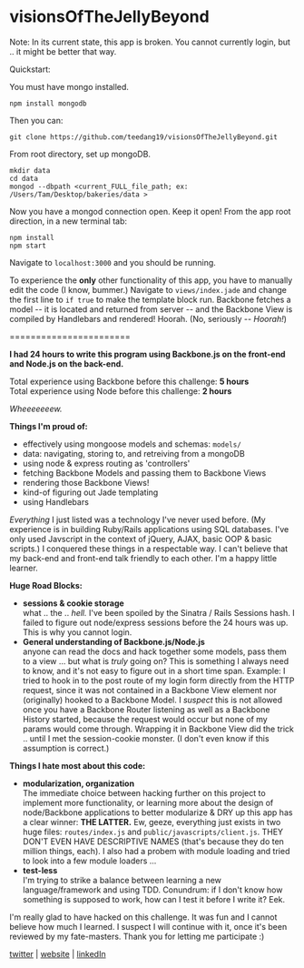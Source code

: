 visionsOfTheJellyBeyond
=======================

Note: In its current state, this app is broken. You cannot currently login, but .. it might be better that way.

Quickstart:

You must have mongo installed.

    npm install mongodb
    

Then you can:

    git clone https://github.com/teedang19/visionsOfTheJellyBeyond.git


From root directory, set up mongoDB.

  
    mkdir data
    cd data
    mongod --dbpath <current_FULL_file_path; ex: /Users/Tam/Desktop/bakeries/data >
    
Now you have a mongod connection open.  Keep it open! From the app root direction, in a new terminal tab:

    npm install
    npm start

Navigate to `localhost:3000` and you should be running.

To experience the **only** other functionality of this app, you have to manually edit the code (I know, bummer.) Navigate to `views/index.jade` and change the first line to `if true` to make the template block run. Backbone fetches a model -- it is located and returned from server -- and the Backbone View is compiled by Handlebars and rendered! Hoorah. (No, seriously -- *Hoorah!*)

=======================

**I had 24 hours to write this program using Backbone.js on the front-end and Node.js on the back-end.**

Total experience using Backbone before this challenge: **5 hours**  
Total experience using Node before this challenge: **2 hours**

*Wheeeeeeew.*

**Things I'm proud of:**  
+ effectively using mongoose models and schemas: `models/`
+ data: navigating, storing to, and retreiving from a mongoDB
+ using node & express routing as 'controllers'
+ fetching Backbone Models and passing them to Backbone Views
+ rendering those Backbone Views!
+ kind-of figuring out Jade templating
+ using Handlebars

*Everything* I just listed was a technology I've never used before. (My experience is in building Ruby/Rails applications using SQL databases. I've only used Javscript in the context of jQuery, AJAX, basic OOP & basic scripts.) I conquered these things in a respectable way.  I can't believe that my back-end and front-end talk friendly to each other. I'm a happy little learner.

**Huge Road Blocks:**
+ **sessions & cookie storage**  
what .. the .. *hell.* I've been spoiled by the Sinatra / Rails Sessions hash. I failed to figure out node/express sessions before the 24 hours was up. This is why you cannot login.
+ **General understanding of Backbone.js/Node.js**  
anyone can read the docs and hack together some models, pass them to a view ... but what is *truly* going on? This is something I always need to know, and it's not easy to figure out in a short time span. Example: I tried to hook in to the post route of my login form directly from the HTTP request, since it was not contained in a Backbone View element nor (originally) hooked to a Backbone Model. I *suspect* this is not allowed once you have a Backbone Router listening as well as a Backbone History started, because the request would occur but none of my params would come through. Wrapping it in Backbone View did the trick .. until I met the session-cookie monster. (I don't even know if this assumption is correct.)

**Things I hate most about this code:**
+ **modularization, organization**  
The immediate choice between hacking further on this project to implement more functionality, or learning more about the design of node/Backbone applications to better modularize & DRY up this app has a clear winner: **THE LATTER.** Ew, geeze, everything just exists in two huge files: `routes/index.js` and `public/javascripts/client.js`. THEY DON'T EVEN HAVE DESCRIPTIVE NAMES (that's because they do ten million things, each). I also had a probem with module loading and tried to look into a few module loaders ...
+ **test-less**  
I'm trying to strike a balance between learning a new language/framework and using TDD. Conundrum: if I don't know how something is supposed to work, how can I test it before I write it? Eek.

I'm really glad to have hacked on this challenge.  It was fun and I cannot believe how much I learned. I suspect I will continue with it, once it's been reviewed by my fate-masters.  Thank you for letting me participate :)

[twitter](www.twitter.com/tamatojuice)  |  [website](www.tamatojuice.com)  |  [linkedIn](www.linkedin.com/in/tamtdang) 